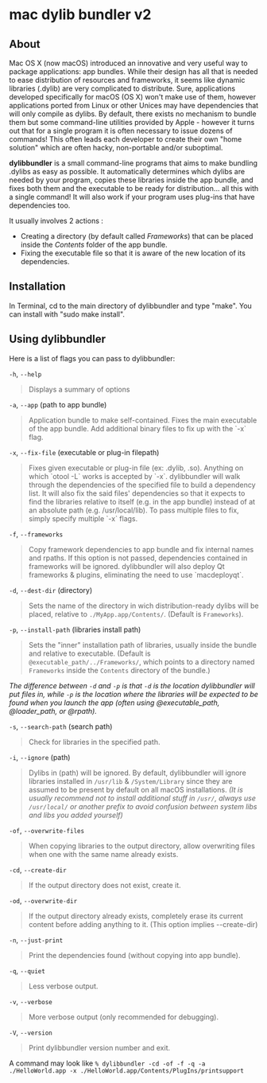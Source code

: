 mac dylib bundler v2
================


About
-----

Mac OS X (now macOS) introduced an innovative and very useful way to package applications: app bundles.
While their design has all that is needed to ease distribution of resources and frameworks, it
seems like dynamic libraries (.dylib) are very complicated to distribute. Sure, applications developed
specifically for macOS (OS X) won't make use of them, however applications ported from Linux or other Unices may have
dependencies that will only compile as dylibs. By default, there exists no mechanism to bundle them but some command-line utilities provided by Apple - however it turns out that for a single program it is often necessary to issue dozens of commands! This often leads each developer to create their own "home solution" which are often hacky, non-portable and/or suboptimal.

**dylibbundler** is a small command-line programs that aims to make bundling .dylibs as easy as possible.
It automatically determines which dylibs are needed by your program, copies these libraries inside the app bundle, and fixes both them and the executable to be ready for distribution... all this with a single command! It will also work if your program uses plug-ins that have dependencies too.

It usually involves 2 actions :
* Creating a directory (by default called *Frameworks*) that can be placed inside the *Contents* folder of the app bundle.
* Fixing the executable file so that it is aware of the new location of its dependencies.


Installation
------------
In Terminal, cd to the main directory of dylibbundler and type "make". You can install with "sudo make install".


Using dylibbundler
----------------------------------
Here is a list of flags you can pass to dylibbundler:

`-h`, `--help`
<blockquote>
Displays a summary of options
</blockquote>

`-a`, `--app` (path to app bundle)
<blockquote>
Application bundle to make self-contained. Fixes the main executable of the app bundle. Add additional binary files to fix up with the `-x` flag.
</blockquote>

`-x`, `--fix-file` (executable or plug-in filepath)
<blockquote>
Fixes given executable or plug-in file (ex: .dylib, .so). Anything on which `otool -L` works is accepted by `-x`. dylibbundler will walk through the dependencies of the specified file to build a dependency list. It will also fix the said files' dependencies so that it expects to find the libraries relative to itself (e.g. in the app bundle) instead of at an absolute path (e.g. /usr/local/lib). To pass multiple files to fix, simply specify multiple `-x` flags.
</blockquote>

<!-- 
`-b`, `--bundle-deps`
<blockquote>
Copies libaries to a local directory, fixes their internal name so that they are aware of their new location,
fixes dependencies where bundled libraries depend on each other. If this option is not passed, no libraries will be prepared for distribution.
</blockquote>
 -->

`-f`, `--frameworks`
<blockquote>
Copy framework dependencies to app bundle and fix internal names and rpaths. If this option is not passed, dependencies contained in frameworks will be ignored. dylibbundler will also deploy Qt frameworks & plugins, eliminating the need to use `macdeployqt`.
</blockquote>

`-d`, `--dest-dir` (directory)
> Sets the name of the directory in wich distribution-ready dylibs will be placed, relative to `./MyApp.app/Contents/`. (Default is `Frameworks`).

`-p`, `--install-path` (libraries install path)
> Sets the "inner" installation path of libraries, usually inside the bundle and relative to executable. (Default is `@executable_path/../Frameworks/`, which points to a directory named `Frameworks` inside the `Contents` directory of the bundle.)

*The difference between `-d` and `-p` is that `-d` is the location dylibbundler will put files in, while `-p` is the location where the libraries will be expected to be found when you launch the app (often using @executable_path, @loader_path, or @rpath).*

`-s`, `--search-path` (search path)
> Check for libraries in the specified path.

`-i`, `--ignore` (path)
> Dylibs in (path) will be ignored. By default, dylibbundler will ignore libraries installed in `/usr/lib` & `/System/Library` since they are assumed to be present by default on all macOS installations. *(It is usually recommend not to install additional stuff in `/usr/`, always use ` /usr/local/` or another prefix to avoid confusion between system libs and libs you added yourself)*

`-of`, `--overwrite-files`
> When copying libraries to the output directory, allow overwriting files when one with the same name already exists.

`-cd`, `--create-dir`
> If the output directory does not exist, create it.

`-od`, `--overwrite-dir`
> If the output directory already exists, completely erase its current content before adding anything to it. (This option implies --create-dir)

`-n`, `--just-print`
> Print the dependencies found (without copying into app bundle).

`-q`, `--quiet`
> Less verbose output.

`-v`, `--verbose`
> More verbose output (only recommended for debugging).

`-V`, `--version`
> Print dylibbundler version number and exit.

A command may look like
`% dylibbundler -cd -of -f -q -a ./HelloWorld.app -x ./HelloWorld.app/Contents/PlugIns/printsupport`
